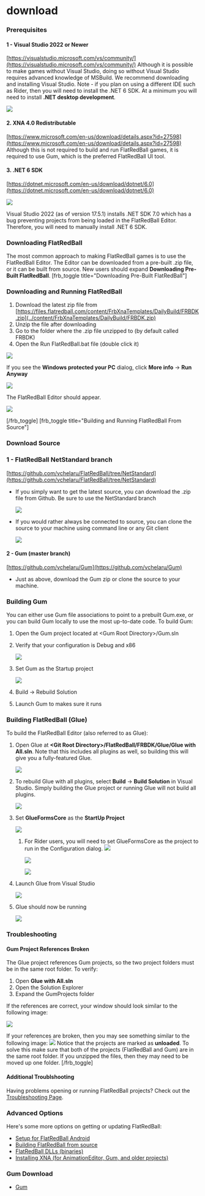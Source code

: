 # download

### Prerequisites

#### 1 - Visual Studio 2022 or Newer

[https://visualstudio.microsoft.com/vs/community/](https://visualstudio.microsoft.com/vs/community/) Although it is possible to make games without Visual Studio, doing so without Visual Studio requires advanced knowledge of MSBuild. We recommend downloading and installing Visual Studio. Note - if you plan on using a different IDE such as Rider, then you will need to install the .NET 6 SDK. At a minimum you will need to install **.NET desktop development**.

![](../media/2021-08-img\_610caaac075b7.png)

####

#### 2. XNA 4.0 Redistributable

[https://www.microsoft.com/en-us/download/details.aspx?id=27598](https://www.microsoft.com/en-us/download/details.aspx?id=27598) Although this is not required to build and run FlatRedBall games, it is required to use Gum, which is the preferred FlatRedBall UI tool.

#### 3. .NET 6 SDK

[https://dotnet.microsoft.com/en-us/download/dotnet/6.0](https://dotnet.microsoft.com/en-us/download/dotnet/6.0)

![](../media/2023-03-img\_6415bcb385f79.png)

Visual Studio 2022 (as of version 17.5.1) installs .NET SDK 7.0 which has a bug preventing projects from being loaded in the FlatRedBall Editor. Therefore, you will need to manually install .NET 6 SDK.

### Downloading FlatRedBall

The most common approach to making FlatRedBall games is to use the FlatRedBall Editor. The Editor can be downloaded from a pre-built .zip file, or it can be built from source. New users should expand **Downloading Pre-Built FlatRedBall**. \[frb\_toggle title="Downloading Pre-Built FlatRedBall"]

### Downloading and Running FlatRedBall

1. Download the latest zip file from [https://files.flatredball.com/content/FrbXnaTemplates/DailyBuild/FRBDK.zip](../content/FrbXnaTemplates/DailyBuild/FRBDK.zip)
2. Unzip the file after downloading
3. Go to the folder where the .zip file unzipped to (by default called FRBDK)
4. Open the Run FlatRedBall.bat file (double click it)

![](../media/2023-07-img\_64b932f820fb5.png)

If you see the **Windows protected your PC** dialog, click **More info** -> **Run Anyway**

![](../media/2023-07-img\_64b938bddd912.png)

The FlatRedBall Editor should appear.

![](../media/2022-12-img\_639d07e85b8d9.png)

\[/frb\_toggle] \[frb\_toggle title="Building and Running FlatRedBall From Source"]

### Download Source

####

### 1  - FlatRedBall NetStandard branch

[https://github.com/vchelaru/FlatRedBall/tree/NetStandard](https://github.com/vchelaru/FlatRedBall/tree/NetStandard)

*   If you simply want to get the latest source, you can download the .zip file from Github. Be sure to use the NetStandard branch

    ![](../media/2020-04-img\_5e9090ee03fd4.png)
*   If you would rather always be connected to source, you can clone the source to your machine using command line or any Git client

    ![](../media/2020-04-img\_5e90918a30dcb.png)

#### 2 - Gum (master branch)

[https://github.com/vchelaru/Gum](https://github.com/vchelaru/Gum)

* Just as above, download the Gum zip or clone the source to your machine.

### Building Gum

You can either use Gum file associations to point to a prebuilt Gum.exe, or you can build Gum locally to use the most up-to-date code. To build Gum:

1. Open the Gum project located at \<Gum Root Directory>/Gum.sln
2.  Verify that your configuration is Debug and x86

    ![](../media/2023-01-img\_63c0a48ce7355.png)
3.  Set Gum as the Startup project

    ![](../media/2023-01-img\_63c0a4c232125.png)
4. Build -> Rebuild Solution
5. Launch Gum to makes sure it runs

### Building FlatRedBall (Glue)

To build the FlatRedBall Editor (also referred to as Glue):

1.  Open Glue at **\<Git Root Directory>/FlatRedBall/FRBDK/Glue/Glue with All.sln**. Note that this includes all plugins as well, so building this will give you a fully-featured Glue.

    ![](../media/2020-04-img\_5e88de0c12613.png)
2.  To rebuild Glue with all plugins, select **Build** -> **Build Solution** in Visual Studio. Simply building the Glue project or running Glue will not build all plugins.

    ![](../media/2020-04-img\_5e88de8708323.png)
3.  Set **GlueFormsCore** as the **StartUp Project**

    ![](../media/2020-04-img\_5e88dee2ddb7c.png)

    1.  For Rider users, you will need to set GlueFormsCore as the project to run in the Configuration dialog. ![](https://cdn.discordapp.com/attachments/819954682029277185/1059153024741818469/image.png)

        ![](../media/2023-01-img\_63b1bbc5166d9.png)

        ![](../media/2023-01-img\_63b1bbcfa6175.png)
4.  Launch Glue from Visual Studio

    ![](../media/2023-01-img\_63b1b63c992f6.png)
5.  Glue should now be running

    ![](../media/2023-01-img\_63b1b711b3416.png)

### Troubleshooting

#### Gum Project References Broken

The Glue project references Gum projects, so the two project folders must be in the same root folder. To verify:

1. Open **Glue with All.sln**
2. Open the Solution Explorer
3. Expand the GumProjects folder

If the references are correct, your window should look similar to the following image:

![](../media/2020-04-img\_5e9098ba3d6ef.png)

If your references are broken, then you may see something similar to the following image: ![](../media/2020-04-img\_5e9098e234103.png) Notice that the projects are marked as **unloaded**. To solve this make sure that both of the projects (FlatRedBall and Gum) are in the same root folder. If you unzipped the files, then they may need to be moved up one folder. \[/frb\_toggle]

#### Additional Troublshooting

Having problems opening or running FlatRedBall projects? Check out the [Troubleshooting Page](../uncategorized/troubleshooting-installation.md).

### Advanced Options

Here's some more options on getting or updating FlatRedBall:

* [Setup for FlatRedBall Android](../documentation/tools/glue-reference/multi-platform/glue-how-to-create-a-flatredball-android-project/android-setup.md)
* [Building FlatRedBall from source](../flatredball-source.md)
* [FlatRedBall DLLs (binaries)](../flatredball-dlls.md)
* [Installing XNA (for AnimationEditor, Gum, and older projects)](../visual-studio-2019-xna-setup.md)

&#x20;

### Gum Download

* [Gum](../content/Tools/Gum/Gum.zip)
